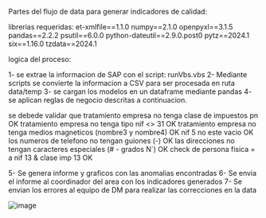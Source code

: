 Partes del flujo de data para generar indicadores de calidad:

librerias requeridas:
et-xmlfile==1.1.0
numpy==2.1.0
openpyxl==3.1.5
pandas==2.2.2
psutil==6.0.0
python-dateutil==2.9.0.post0
pytz==2024.1
six==1.16.0
tzdata==2024.1

logica del proceso:

1- se extrae la informacion de SAP con el script: runVbs.vbs
2- Mediante scripts se convierte la informacion a CSV para ser procesada en ruta data/temp
3- se cargan los modelos en un dataframe mediante pandas
4- se aplican reglas de negocio descritas a continuacion.

se debede validar que
tratamiento empresa no tenga clase de impuestos pn OK
tratamiento empresa no tenga tipo nif <> 31 OK
tratamiento empresa no tenga medios magneticos (nombre3 y nombre4) OK
nif 5 no este vacio OK
los numeros de telefono no tengan guiones (-) OK
las direcciones no tengan caracteres especiales (# - grados N`) OK
check de persona fisica = a nif 13 & clase imp 13 OK

5- Se genera informe y graficos con las anomalias encontradas
6- Se envia el informe al coordinador del area con los indicadores generados
7- Se envian los errores al equipo de DM para realizar las correcciones en la data

![image](https://github.com/user-attachments/assets/16392b43-9ff9-4327-898a-7a3ee8f060f6)

